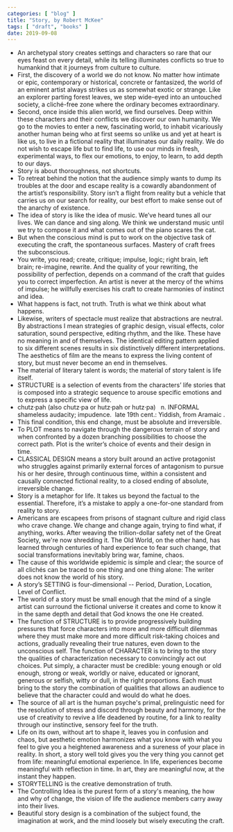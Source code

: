 ```yaml
---
categories: [ "blog" ]
title: "Story, by Robert McKee"
tags: [ "draft", "books" ]
date: 2019-09-08
---
```


 - An archetypal story creates settings and characters so rare that our eyes feast on every detail, while its telling illuminates conflicts so true to humankind that it journeys from culture to culture.
 - First, the discovery of a world we do not know. No matter how intimate or epic, contemporary or historical, concrete or fantasized, the world of an eminent artist always strikes us as somewhat exotic or strange. Like an explorer parting forest leaves, we step wide-eyed into an untouched society, a cliché-free zone where the ordinary becomes extraordinary.
 - Second, once inside this alien world, we find ourselves. Deep within these characters and their conflicts we discover our own humanity. We go to the movies to enter a new, fascinating world, to inhabit vicariously another human being who at first seems so unlike us and yet at heart is like us, to live in a fictional reality that illuminates our daily reality. We do not wish to escape life but to find life, to use our minds in fresh, experimental ways, to flex our emotions, to enjoy, to learn, to add depth to our days.
 - Story is about thoroughness, not shortcuts.
 - To retreat behind the notion that the audience simply wants to dump its troubles at the door and escape reality is a cowardly abandonment of the artist’s responsibility. Story isn’t a flight from reality but a vehicle that carries us on our search for reality, our best effort to make sense out of the anarchy of existence.
 - The idea of story is like the idea of music. We’ve heard tunes all our lives. We can dance and sing along. We think we understand music until we try to compose it and what comes out of the piano scares the cat.
 - But when the conscious mind is put to work on the objective task of executing the craft, the spontaneous surfaces. Mastery of craft frees the subconscious.
 - You write, you read; create, critique; impulse, logic; right brain, left brain; re-imagine, rewrite. And the quality of your rewriting, the possibility of perfection, depends on a command of the craft that guides you to correct imperfection. An artist is never at the mercy of the whims of impulse; he willfully exercises his craft to create harmonies of instinct and idea.
 - What happens is fact, not truth. Truth is what we think about what happens.
 - Likewise, writers of spectacle must realize that abstractions are neutral. By abstractions I mean strategies of graphic design, visual effects, color saturation, sound perspective, editing rhythm, and the like. These have no meaning in and of themselves. The identical editing pattern applied to six different scenes results in six distinctively different interpretations. The aesthetics of film are the means to express the living content of story, but must never become an end in themselves.
 - The material of literary talent is words; the material of story talent is life itself.
 - STRUCTURE is a selection of events from the characters’ life stories that is composed into a strategic sequence to arouse specific emotions and to express a specific view of life.
 - chutz·pah (also chutz·pa or hutz·pah or hutz·pa)   n. INFORMAL shameless audacity; impudence.  late 19th cent.: Yiddish, from Aramaic .
 - This final condition, this end change, must be absolute and irreversible.
 - To PLOT means to navigate through the dangerous terrain of story and when confronted by a dozen branching possibilities to choose the correct path. Plot is the writer’s choice of events and their design in time.
 - CLASSICAL DESIGN means a story built around an active protagonist who struggles against primarily external forces of antagonism to pursue his or her desire, through continuous time, within a consistent and causally connected fictional reality, to a closed ending of absolute, irreversible change.
 - Story is a metaphor for life. It takes us beyond the factual to the essential. Therefore, it’s a mistake to apply a one-for-one standard from reality to story.
 - Americans are escapees from prisons of stagnant culture and rigid class who crave change. We change and change again, trying to find what, if anything, works. After weaving the trillion-dollar safety net of the Great Society, we're now shredding it. The Old World, on the other hand, has learned through centuries of hard experience to fear such change, that social transformations inevitably bring war, famine, chaos.
 - The cause of this worldwide epidemic is simple and clear; the source of all clichés can be traced to one thing and one thing alone: The writer does not know the world of his story.
 - A story’s SETTING is four-dimensional -- Period, Duration, Location, Level of Conflict.
 - The world of a story must be small enough that the mind of a single artist can surround the fictional universe it creates and come to know it in the same depth and detail that God knows the one He created.
 - The function of STRUCTURE is to provide progressively building pressures that force characters into more and more difficult dilemmas where they must make more and more difficult risk-taking choices and actions, gradually revealing their true natures, even down to the unconscious self. The function of CHARACTER is to bring to the story the qualities of characterization necessary to convincingly act out choices. Put simply, a character must be credible: young enough or old enough, strong or weak, worldly or naive, educated or ignorant, generous or selfish, witty or dull, in the right proportions. Each must bring to the story the combination of qualities that allows an audience to believe that the character could and would do what he does.
 - The source of all art is the human psyche's primal, prelinguistic need for the resolution of stress and discord through beauty and harmony, for the use of creativity to revive a life deadened by routine, for a link to reality through our instinctive, sensory feel for the truth.
 - Life on its own, without art to shape it, leaves you in confusion and chaos, but aesthetic emotion harmonizes what you know with what you feel to give you a heightened awareness and a sureness of your place in reality. In short, a story well told gives you the very thing you cannot get from life: meaningful emotional experience. In life, experiences become meaningful with reflection in time. In art, they are meaningful now, at the instant they happen.
 - STORYTELLING is the creative demonstration of truth.
 - The Controlling Idea is the purest form of a story's meaning, the how and why of change, the vision of life the audience members carry away into their lives.
 - Beautiful story design is a combination of the subject found, the imagination at work, and the mind loosely but wisely executing the craft.
